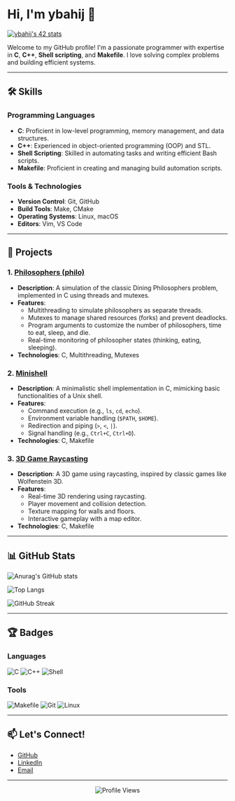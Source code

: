 # Hi, I'm ybahij 👋

<a href="https://github.com/oakoudad/badge42">
  <img src="https://badge.mediaplus.ma/colorfulwaves/ybahij" alt="ybahij's 42 stats" />
</a>

Welcome to my GitHub profile! I'm a passionate programmer with expertise in **C**, **C++**, **Shell scripting**, and **Makefile**. I love solving complex problems and building efficient systems.

---

## 🛠️ Skills

### Programming Languages
- **C**: Proficient in low-level programming, memory management, and data structures.
- **C++**: Experienced in object-oriented programming (OOP) and STL.
- **Shell Scripting**: Skilled in automating tasks and writing efficient Bash scripts.
- **Makefile**: Proficient in creating and managing build automation scripts.

### Tools & Technologies
- **Version Control**: Git, GitHub
- **Build Tools**: Make, CMake
- **Operating Systems**: Linux, macOS
- **Editors**: Vim, VS Code

---

## 🚀 Projects

### 1. [Philosophers (philo)](https://github.com/ybahij/philo2)
- **Description**: A simulation of the classic Dining Philosophers problem, implemented in C using threads and mutexes.
- **Features**:
  - Multithreading to simulate philosophers as separate threads.
  - Mutexes to manage shared resources (forks) and prevent deadlocks.
  - Program arguments to customize the number of philosophers, time to eat, sleep, and die.
  - Real-time monitoring of philosopher states (thinking, eating, sleeping).
- **Technologies**: C, Multithreading, Mutexes

### 2. [Minishell](https://github.com/ybahij/mininshell)
- **Description**: A minimalistic shell implementation in C, mimicking basic functionalities of a Unix shell.
- **Features**:
  - Command execution (e.g., `ls`, `cd`, `echo`).
  - Environment variable handling (`$PATH`, `$HOME`).
  - Redirection and piping (`>`, `<`, `|`).
  - Signal handling (e.g., `Ctrl+C`, `Ctrl+D`).
- **Technologies**: C, Makefile

### 3. [3D Game Raycasting](https://github.com/ybahij/cub3d)
- **Description**: A 3D game using raycasting, inspired by classic games like Wolfenstein 3D.
- **Features**:
  - Real-time 3D rendering using raycasting.
  - Player movement and collision detection.
  - Texture mapping for walls and floors.
  - Interactive gameplay with a map editor.
- **Technologies**: C, Makefile

---

## 📊 GitHub Stats

![Anurag's GitHub stats](https://github-readme-stats.vercel.app/api?username=ybahij&show_icons=true&theme=transparent)

![Top Langs](https://github-readme-stats.vercel.app/api/top-langs/?username=ybahij&layout=compact&theme=transparent)

![GitHub Streak](https://streak-stats.demolab.com/?user=ybahij&theme=transparent)

---

## 🏆 Badges

### Languages
![C](https://img.shields.io/badge/C-85.75%25-blue)
![C++](https://img.shields.io/badge/C++-9.64%25-green)
![Shell](https://img.shields.io/badge/Shell-0.02%25-yellow)

### Tools
![Makefile](https://img.shields.io/badge/Makefile-1.16%25-lightgrey)
![Git](https://img.shields.io/badge/Git-F05032?logo=git&logoColor=white)
![Linux](https://img.shields.io/badge/Linux-FCC624?logo=linux&logoColor=black)

---

## 📫 Let's Connect!

- [GitHub](https://github.com/ybahij)
- [LinkedIn]([https://www.linkedin.com/in/yourprofile](https://www.linkedin.com/in/youssef-bahij-812b73197/))
- [Email](mailto:youssefbahij2000@gmail.com)

---

<p align="center">
  <img src="https://komarev.com/ghpvc/?username=ybahij&label=Profile%20Views&color=blue&style=flat" alt="Profile Views" />
</p>
